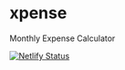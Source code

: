 # xpense
Monthly Expense Calculator

[![Netlify Status](https://api.netlify.com/api/v1/badges/10931084-4c33-4caf-954a-69ef12987090/deploy-status)](https://app.netlify.com/sites/cy-xpense/deploys)
